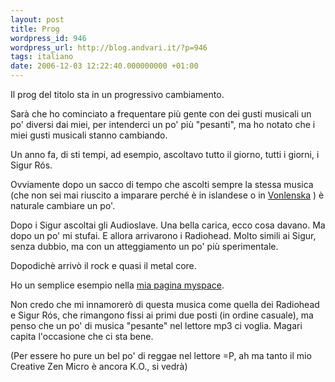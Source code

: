 ```yaml
---
layout: post
title: Prog
wordpress_id: 946
wordpress_url: http://blog.andvari.it/?p=946
tags: italiano
date: 2006-12-03 12:22:40.000000000 +01:00
---
```

Il prog del titolo sta in un progressivo cambiamento.

Sarà che ho cominciato a frequentare più gente con dei gusti musicali un po' diversi dai miei, per intenderci un po' più "pesanti", ma ho notato che i miei gusti musicali stanno cambiando.

Un anno fa, di sti tempi, ad esempio, ascoltavo tutto il giorno, tutti i giorni, i Sigur Rós.

Ovviamente dopo un sacco di tempo che ascolti sempre la stessa musica (che non sei mai riuscito a imparare perché è in islandese o in <a href="http://it.wikipedia.org/wiki/Vonlenska">Vonlenska</a> ) è naturale cambiare un po'.

Dopo i Sigur ascoltai gli Audioslave. Una bella carica, ecco cosa davano. Ma dopo un po' mi stufai.
E allora arrivarono i Radiohead. Molto simili ai Sigur, senza dubbio, ma con un atteggiamento un po' più sperimentale.

Dopodichè arrivò il rock e quasi il metal core.

Ho un semplice esempio nella <a href="http://www.myspace.com/helios89">mia pagina myspace</a>.

Non credo che mi innamorerò di questa musica come quella dei Radiohead e Sigur Rós, che rimangono fissi ai primi due posti (in ordine casuale), ma penso che un po' di musica "pesante" nel lettore mp3 ci voglia. Magari capita l'occasione che ci sta bene.

(Per essere ho pure un bel po' di reggae nel lettore =P, ah ma tanto il mio Creative Zen Micro  è ancora K.O., si vedrà)
